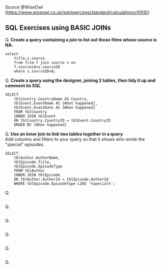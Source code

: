 
Source @WiseOwl (https://www.wiseowl.co.uk/sql/exercises/standard/calculations/4109/)<br>

## SQL Exercises using BASIC JOINs

Q. <b> Create a query containing a join to list out those films whose source is NA. </b><br>
```
select
	title,s.source
	from film f join source s on 
	f.sourceid=s.sourceID
	where s.sourceID=8;
```

Q. <b> Create a query using the designer, joining 2 tables, then tidy it up and comment its SQL </b><br>
```
SELECT        
	tblCountry.CountryName AS Country,
	tblEvent.EventName AS [What happened],
	tblEvent.EventDate AS [When happened]
	FROM tblCountry 
	INNER JOIN tblEvent
	ON tblCountry.CountryID = tblEvent.CountryID
	ORDER BY [When happened]
```

Q. <b> Use an inner join to link two tables together in a query </b><br>
Add columns and filters to your query so that it shows who wrote the "special" episodes.
```
SELECT 
	tblAuthor.AuthorName,
	tblEpisode.Title, 
	tblEpisode.EpisodeType
	FROM tblAuthor
	INNER JOIN tblEpisode 
	ON tblAuthor.AuthorId = tblEpisode.AuthorId
	WHERE tblEpisode.EpisodeType LIKE '%special%';
```

Q. <b>  </b><br>
```
```

Q. <b>  </b><br>
```
```

Q. <b>  </b><br>
```
```

Q. <b>  </b><br>
```
```

Q. <b>  </b><br>
```
```

Q. <b>  </b><br>
```
```
